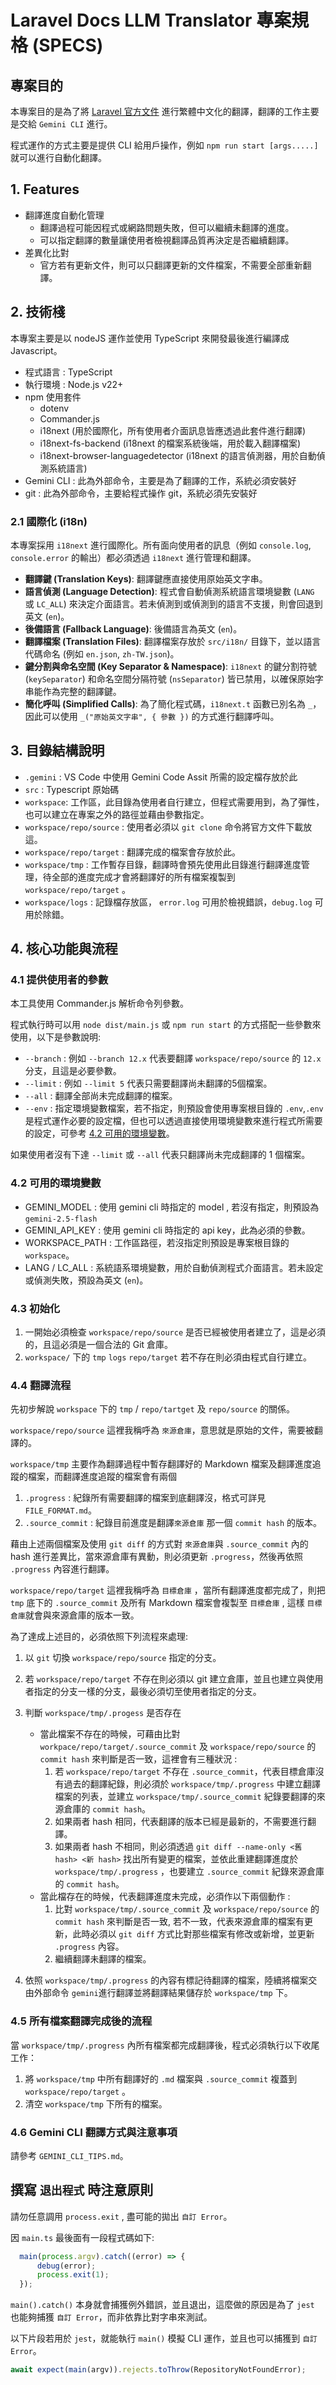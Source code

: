 # Laravel Docs LLM Translator 專案規格 (SPECS)

## 專案目的

本專案目的是為了將 [Laravel 官方文件](https://github.com/laravel/docs) 進行繁體中文化的翻譯，翻譯的工作主要是交給 `Gemini CLI` 進行。

程式運作的方式主要是提供 CLI 給用戶操作，例如 `npm run start [args.....]`就可以進行自動化翻譯。

## 1. Features

- 翻譯進度自動化管理
  - 翻譯過程可能因程式或網路問題失敗，但可以繼續未翻譯的進度。
  - 可以指定翻譯的數量讓使用者檢視翻譯品質再決定是否繼續翻譯。
- 差異化比對
  - 官方若有更新文件，則可以只翻譯更新的文件檔案，不需要全部重新翻譯。

## 2. 技術棧

本專案主要是以 nodeJS 運作並使用 TypeScript 來開發最後進行編譯成 Javascript。

- 程式語言 : TypeScript
- 執行環境 : Node.js v22+
- npm 使用套件
  - dotenv
  - Commander.js
  - i18next (用於國際化，所有使用者介面訊息皆應透過此套件進行翻譯)
  - i18next-fs-backend (i18next 的檔案系統後端，用於載入翻譯檔案)
  - i18next-browser-languagedetector (i18next 的語言偵測器，用於自動偵測系統語言)
- Gemini CLI : 此為外部命令，主要是為了翻譯的工作，系統必須安裝好
- git : 此為外部命令，主要給程式操作 git，系統必須先安裝好

### 2.1 國際化 (i18n)

本專案採用 `i18next` 進行國際化。所有面向使用者的訊息（例如 `console.log`, `console.error` 的輸出）都必須透過 `i18next` 進行管理和翻譯。

- **翻譯鍵 (Translation Keys)**: 翻譯鍵應直接使用原始英文字串。
- **語言偵測 (Language Detection)**: 程式會自動偵測系統語言環境變數 (`LANG` 或 `LC_ALL`) 來決定介面語言。若未偵測到或偵測到的語言不支援，則會回退到英文 (`en`)。
- **後備語言 (Fallback Language)**: 後備語言為英文 (`en`)。
- **翻譯檔案 (Translation Files)**: 翻譯檔案存放於 `src/i18n/` 目錄下，並以語言代碼命名 (例如 `en.json`, `zh-TW.json`)。
- **鍵分割與命名空間 (Key Separator & Namespace)**: `i18next` 的鍵分割符號 (`keySeparator`) 和命名空間分隔符號 (`nsSeparator`) 皆已禁用，以確保原始字串能作為完整的翻譯鍵。
- **簡化呼叫 (Simplified Calls)**: 為了簡化程式碼，`i18next.t` 函數已別名為 `_`，因此可以使用 `_("原始英文字串", { 參數 })` 的方式進行翻譯呼叫。

## 3. 目錄結構說明

- `.gemini` : VS Code 中使用 Gemini Code Assit 所需的設定檔存放於此
- `src` : Typescript 原始碼
- `workspace`: 工作區，此目錄為使用者自行建立，但程式需要用到，為了彈性，也可以建立在專案之外的路徑並藉由參數指定。
- `workspace/repo/source` : 使用者必須以 `git clone` 命令將官方文件下載放這。
- `workspace/repo/target` : 翻譯完成的檔案會存放於此。
- `workspace/tmp` : 工作暫存目錄，翻譯時會預先使用此目錄進行翻譯進度管理，待全部的進度完成才會將翻譯好的所有檔案複製到 `workspace/repo/target` 。
- `workspace/logs` : 記錄檔存放區， `error.log` 可用於檢視錯誤，`debug.log` 可用於除錯。

## 4. 核心功能與流程

### 4.1 提供使用者的參數

本工具使用 Commander.js 解析命令列參數。

程式執行時可以用 `node dist/main.js` 或 `npm run start` 的方式搭配一些參數來使用，以下是參數說明:

- `--branch` : 例如 `--branch 12.x` 代表要翻譯 `workspace/repo/source` 的 `12.x` 分支，且這是必要參數。
- `--limit` : 例如 `--limit 5` 代表只需要翻譯尚未翻譯的5個檔案。
- `--all` : 翻譯全部尚未完成翻譯的檔案。
- `--env` : 指定環境變數檔案，若不指定，則預設會使用專案根目錄的 `.env`,`.env` 是程式運作必要的設定檔，但也可以透過直接使用環境變數來進行程式所需要的設定，可參考 [4.2 可用的環境變數](#42-可用的環境變數)。

如果使用者沒有下達 `--limit` 或 `--all` 代表只翻譯尚未完成翻譯的 1 個檔案。

### 4.2 可用的環境變數

- GEMINI_MODEL : 使用 gemini cli 時指定的 model , 若沒有指定，則預設為 `gemini-2.5-flash`
- GEMINI_API_KEY : 使用 gemini cli 時指定的 api key，此為必須的參數。
- WORKSPACE_PATH : 工作區路徑，若沒指定則預設是專案根目錄的 `workspace`。
- LANG / LC_ALL : 系統語系環境變數，用於自動偵測程式介面語言。若未設定或偵測失敗，預設為英文 (`en`)。

### 4.3 初始化

1. 一開始必須檢查 `workspace/repo/source` 是否已經被使用者建立了，這是必須的，且這必須是一個合法的 Git 倉庫。
2. `workspace/` 下的 `tmp` `logs` `repo/target` 若不存在則必須由程式自行建立。

### 4.4 翻譯流程

先初步解說 `workspace` 下的 `tmp` / `repo/tartget` 及 `repo/source` 的關係。

`workspace/repo/source` 這裡我稱呼為 `來源倉庫`，意思就是原始的文件，需要被翻譯的。

`workspace/tmp` 主要作為翻譯過程中暫存翻譯好的 Markdown 檔案及翻譯進度追蹤的檔案，而翻譯進度追蹤的檔案會有兩個

1. `.progress` : 紀錄所有需要翻譯的檔案到底翻譯沒，格式可詳見 `FILE_FORMAT.md`。
2. `.source_commit` : 紀錄目前進度是翻譯`來源倉庫` 那一個 `commit hash` 的版本。

藉由上述兩個檔案及使用 `git diff` 的方式對 `來源倉庫`與 `.source_commit` 內的 hash 進行差異比，當來源倉庫有異動，則必須更新 `.progress`，然後再依照 `.progress` 內容進行翻譯。

`workspace/repo/target` 這裡我稱呼為 `目標倉庫` ，當所有翻譯進度都完成了，則把 `tmp` 底下的 `.source_commit` 及所有 Markdown 檔案會複製至 `目標倉庫` , 這樣 `目標倉庫`就會與來源倉庫的版本一致。

為了達成上述目的，必須依照下列流程來處理:

1. 以 `git` 切換 `workspace/repo/source` 指定的分支。
2. 若 `workspace/repo/target` 不存在則必須以 git 建立倉庫，並且也建立與使用者指定的分支一樣的分支，最後必須切至使用者指定的分支。
3. 判斷 `workspace/tmp/.progess` 是否存在
   - 當此檔案不存在的時候，可藉由比對  `workpace/repo/target/.source_commit` 及 `workspace/repo/source` 的 `commit hash` 來判斷是否一致，這裡會有三種狀況 :
     1. 若 `workspace/repo/target` 不存在 `.source_commit`，代表目標倉庫沒有過去的翻譯紀錄，則必須於 `workspace/tmp/.progress` 中建立翻譯檔案的列表，並建立 `workspace/tmp/.source_commit` 紀錄要翻譯的來源倉庫的 `commit hash`。
     2. 如果兩者 hash 相同，代表翻譯的版本已經是最新的，不需要進行翻譯。
     3. 如果兩者 hash 不相同，則必須透過 `git diff --name-only <舊 hash> <新 hash>` 找出所有變更的檔案，並依此重建翻譯進度於 `workspace/tmp/.progress` ，也要建立 `.source_commit` 紀錄來源倉庫的 `commit hash`。
   - 當此檔存在的時候，代表翻譯進度未完成，必須作以下兩個動作 :
     1. 比對 `workspace/tmp/.source_commit` 及 `workspace/repo/source` 的 `commit hash` 來判斷是否一致, 若不一致，代表來源倉庫的檔案有更新，此時必須以 `git diff` 方式比對那些檔案有修改或新增，並更新 `.progress` 內容。
     2. 繼續翻譯未翻譯的檔案。

4. 依照 `workspace/tmp/.progress` 的內容有標記待翻譯的檔案，陸續將檔案交由外部命令 `gemini`進行翻譯並將翻譯結果儲存於 `workspace/tmp` 下。

### 4.5 所有檔案翻譯完成後的流程

當 `workspace/tmp/.progress` 內所有檔案都完成翻譯後，程式必須執行以下收尾工作：

1. 將 `workspace/tmp` 中所有翻譯好的 `.md` 檔案與 `.source_commit` 複蓋到 `workspace/repo/target` 。
2. 清空 `workspace/tmp` 下所有的檔案。

### 4.6 Gemini CLI 翻譯方式與注意事項

請參考 `GEMINI_CLI_TIPS.md`。

## 撰寫 `退出程式` 時注意原則

請勿任意調用 `process.exit` , 盡可能的拋出 `自訂 Error`。

因 `main.ts` 最後面有一段程式碼如下:

```typescript
  main(process.argv).catch((error) => {
      debug(error);
      process.exit(1);
  });
```

`main().catch()` 本身就會捕獲例外錯誤，並且退出，這麼做的原因是為了 `jest` 也能夠捕獲 `自訂 Error`，而非依靠比對字串來測試。

以下片段若用於 `jest`，就能執行 `main()` 模擬 CLI 運作，並且也可以捕獲到 `自訂 Error`。

```typescript
await expect(main(argv)).rejects.toThrow(RepositoryNotFoundError);
```